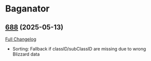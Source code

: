 # Baganator

## [688](https://github.com/Baganator/Baganator/tree/688) (2025-05-13)
[Full Changelog](https://github.com/Baganator/Baganator/compare/687...688) 

- Sorting: Fallback if classID/subClassID are missing due to wrong Blizzard data  
